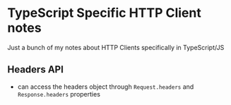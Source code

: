 # TypeScript Specific HTTP Client notes

Just a bunch of my notes about HTTP Clients specifically in TypeScript/JS

## Headers API
- can access the headers object through `Request.headers` and `Response.headers` properties